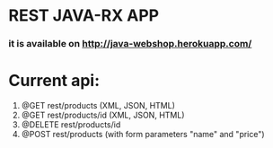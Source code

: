 # REST JAVA-RX APP

### it is available on http://java-webshop.herokuapp.com/

# Current api:

1. @GET rest/products (XML, JSON, HTML)
2. @GET rest/products/id (XML, JSON, HTML)
3. @DELETE rest/products/id
4. @POST rest/products (with form parameters "name" and "price")
